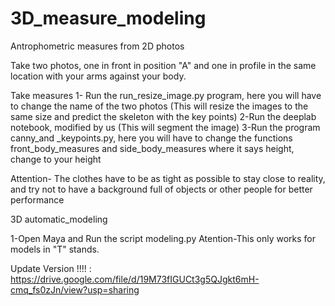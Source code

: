# 3D_measure_modeling
Antrophometric measures from 2D photos 

Take two photos, one in front in position "A" and one in profile in the same location with your arms against your body.

Take measures
1- Run the run_resize_image.py program, here you will have to change the name of the two photos
(This will resize the images to the same size and predict the skeleton with the key points)
2-Run the deeplab notebook, modified by us (This will segment the image)
3-Run the program canny_and _keypoints.py, here you will have to change the functions front_body_measures and side_body_measures where it says height, change to your height

Attention- The clothes have to be as tight as possible to stay close to reality, and try not to have a background full of objects or other people for better performance

3D automatic_modeling

1-Open Maya and Run the script modeling.py 
Atention-This only works for  models in "T" stands. 


Update Version !!!! : https://drive.google.com/file/d/19M73fIGUCt3g5QJgkt6mH-cmq_fs0zJn/view?usp=sharing
